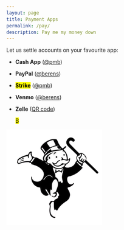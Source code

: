 ```yaml
---
layout: page
title: Payment Apps
permalink: /pay/
description: Pay me my money down
---
```

Let us settle accounts on your favourite app:
- **Cash App** (<a href="https://cash.app/$pmb" target="_blank">@pmb</a>)
- **PayPal** (<a href="https://paypal.me/berens" target="_blank">@berens</a>)
- **<mark>Strike</mark>** (<a href="https://strike.me/pmb/" target="_blank">@pmb</a>)
- **Venmo** (<a href="https://wwww.venmo.com/u/berens" target="_blank">@berens</a>)
- **Zelle** (<a href="/assets/images/zelle.gif" target="_blank">QR code</a>)

	<mark><span class="muted small">₿</span></mark>

<p><img src="/assets/og/monopoly.man.png" alt="Monopoly Man" style="width: 50%;">